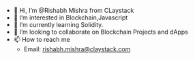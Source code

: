 - 👋 Hi, I’m @Rishabh Mishra from CLaystack
- 👀 I’m interested in Blockchain,Javascript
- 🌱 I’m currently learning Solidity.
- 💞️ I’m looking to collaborate on Blockchain Projects and dApps
- 📫 How to reach me 
  - Email: rishabh.mishra@claystack.com

<!---
RishabhClaystack/RishabhClaystack is a ✨ special ✨ repository because its `README.md` (this file) appears on your GitHub profile.
You can click the Preview link to take a look at your changes.
--->
